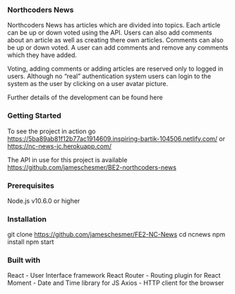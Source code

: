 ### Northcoders News

Northcoders News has articles which are divided into topics. Each article can be up or down voted using the API. Users can also add comments about an article as well as creating there own articles. Comments can also be up or down voted. A user can add comments and remove any comments which they have added.

Voting, adding comments or adding articles are reserved only to logged in users. Although no “real” authentication system users can login to the system as the user by clicking on a user avatar picture.

Further details of the development can be found here

### Getting Started

To see the project in action go https://5ba89ab81f12b77ac1914609.inspiring-bartik-104506.netlify.com/ or https://nc-news-jc.herokuapp.com/

The API in use for this project is available https://github.com/jameschesmer/BE2-northcoders-news

### Prerequisites

Node.js v10.6.0 or higher

### Installation

git clone https://github.com/jameschesmer/FE2-NC-News
cd ncnews
npm install
npm start

### Built with

React - User Interface framework
React Router - Routing plugin for React
Moment - Date and Time library for JS
Axios - HTTP client for the browser